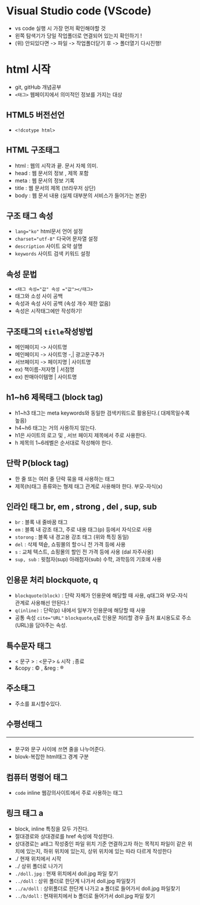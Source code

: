 # Visual Studio code (VScode)
* vs code 실행 시 가장 먼저 확인해야할 것
* 왼쪽 탐색기가 당일 작업폴더로 연결되어 있는지 확인하기 ! 
* (위) 안되있다면 -> 파일 -> 작업폴더닫기 후 -> 폴더열기 다시진행!
# html 시작
* git, gitHub 개념공부
* `<태그>` 웹페이지에서 의미적인 정보를 가지는 대상
## HTML5 버전선언
* `<!dcotype html>`
## HTML 구조태그
* html : 웹의 시작과 끝. 문서 자체 의미. 
* head : 웹 문서의 정보 , 제목 포함
* meta : 웹 문서의 정보 기록
* title : 웹 문서의 제목 (브라우저 상단)
* body : 웹 문서 내용 (실제 대부분의 서비스가 들어가는 본문)
## 구조 태그 속성
* `lang="ko"` html문서 언어 설정
* `charset="utf-8"` 다국어 문자열 설정
* `description` 사이트 요약 설명
* `keywords` 사이트 검색 키워드 설정
## 속성 문법
* `<태그 속성="값" 속성 ="값"></태그>`
* 태그와 소성 사이 공백
* 속성과 속성 사이 공백 (속성 개수 제한 없음)
* 속성은 시작태그에만 작성하기!  
## 구조태그의 `title`작성방법
* 메인페이지 -> 사이트명
* 메인페이지 -> 사이트명 -,| 광고문구추가
* 서브페이지 -> 페이지명 | 사이트명
* ex) 책이름-저자명 | 서점명
* ex) 판매아이템명 | 사이트명
## h1~h6 제목태그 (block tag)
* h1~h3 태그는 meta keywords와 동일한 검색키워드로 활용된다.( 대제목일수록 높음)
* h4~h6 태그는 거의 사용하지 않는다. 
* h1은 사이트의 로고 및 , 서브 페이지 제목에서 주로 사용한다. 
* h 제목의 1~6레벨은 순서대로 작성해야 한다. 
## 단락 P(block tag)
* 한 줄 또는 여러 줄 단락 묶을 때 사용하는 태그
* 제목(h)태그 종류와는 형제 태그 관계로 사용해야 한다. 부모-자식(x) 
## 인라인 태그 br, em , strong , del , sup, sub
* `br` : 블록 내 줄바꿈 태그
* `em` : 블록 내 강조 태그, 주로 내용 태그(p) 등에서 자식으로 사용
* `storong` : 블록 내 경고용 강조 태그 (위와 특징 동일)
* `del` : 삭제 텍슽, 쇼핑몰의 할ㅇ니 전 가격 등에 사용
* `s` : 교체 텍스트, 쇼핑몰의 할인 전 가격 등에 사용 (dal 자주사용)
* `sup, sub` : 윗첨자(sup) 아래첨자(sub) 수학, 과학등의 기호에 사용
## 인용문 처리 blockquote, q 
* `blockquote(block)` : 단락 자체가 인용문에 해당할 때 사용, q태그와 부모-자식 관계로 사용해선 안된다.!
* `q(inline)` : 단락(p) 내에서 일부가 인용문에 해당할 때 사용
* 공통 속성 `cite="URL"` `blockquote`,`q`로 인용문 처리할 경우 출처 표시용도로 주소(URL)을 담아주는 속성.
## 특수문자 태그
* &lt; 문구 &gt; : <문구>  `&` 시작 `;`종료
* &copy : © , &reg : ®
## 주소태그 <adress></address>
* 주소를 표시할수있다. 
## 수평선태그 <hr>
* 문구와 문구 사이에 쓰면 줄을 나누어준다.
* blovk-복잡한 html태그 경계 구분
## 컴퓨터 명령어 태그
* `code` inline 웹강의사이트에서 주로 사용하는 태그
## 링크 태그 a
* block, inline 특징을 모두 가진다.
* 절대경로와 상대경로를 href 속성에 작성한다.
* 상대경로는 a태그 작성중인 파일 위치 기준 연결하고자 하는 목적지
파일이 같은 위치에 있는지, 하위 위치에 있는지, 상위 위치에 있는 따라 다르게 작성한다
* ./ 현재 위치에서 시작
* ../ 상위 폴더로 나가기
* `./doll.jpg` : 현재 위치에서 doll.jpg 파일 찾기
* `../doll` : 상위 폴더로 한단계 나가서  doll.jpg 파일찾기
* `../a/doll` : 상위폴더로 한단계 나가고 a 폴더로 들어가서 doll.jpg 파일찾기
* `../b/doll` : 현재위치에서 b 폴더로 들어가서 doll.jpg 파일 찾기 

